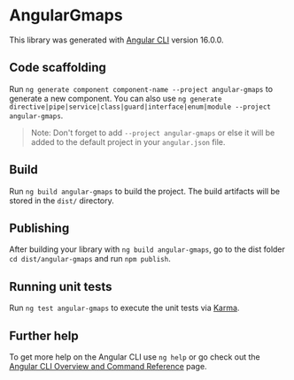 # AngularGmaps

This library was generated with [Angular CLI](https://github.com/angular/angular-cli) version 16.0.0.

## Code scaffolding

Run `ng generate component component-name --project angular-gmaps` to generate a new component. You can also use `ng generate directive|pipe|service|class|guard|interface|enum|module --project angular-gmaps`.
> Note: Don't forget to add `--project angular-gmaps` or else it will be added to the default project in your `angular.json` file. 

## Build

Run `ng build angular-gmaps` to build the project. The build artifacts will be stored in the `dist/` directory.

## Publishing

After building your library with `ng build angular-gmaps`, go to the dist folder `cd dist/angular-gmaps` and run `npm publish`.

## Running unit tests

Run `ng test angular-gmaps` to execute the unit tests via [Karma](https://karma-runner.github.io).

## Further help

To get more help on the Angular CLI use `ng help` or go check out the [Angular CLI Overview and Command Reference](https://angular.io/cli) page.

